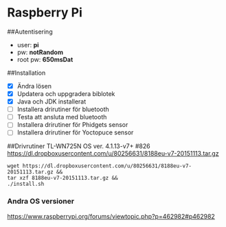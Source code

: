 # Raspberry Pi


##Autentisering

* user: **pi**
* pw: **notRandom**
* root pw: **650msDat**

##Installation
- [x] Ändra lösen
- [x] Updatera och uppgradera biblotek
- [x] Java och JDK installerat
- [ ] Installera drirutiner för bluetooth
- [ ] Testa att ansluta med bluetooth 
- [ ] Installera drirutiner för Phidgets sensor
- [ ] Installera drirutiner för Yoctopuce sensor

##Drivrutiner TL-WN725N
OS ver. 4.1.13-v7+ #826
https://dl.dropboxusercontent.com/u/80256631/8188eu-v7-20151113.tar.gz
```
wget https://dl.dropboxusercontent.com/u/80256631/8188eu-v7-20151113.tar.gz &&
tar xzf 8188eu-v7-20151113.tar.gz &&
./install.sh
```
### Andra OS versioner
https://www.raspberrypi.org/forums/viewtopic.php?p=462982#p462982
